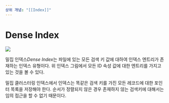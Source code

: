 ```yaml
---
상위 개념: "[[Index]]"
---
```

# Dense Index
![](https://i.imgur.com/sZl91kb.png)

밀집 인덱스*Dense Index*는 파일에 있는 모든 검색 키 값에 대하여 인덱스 엔트리가 존재하는 인덱스 유형이다. 위 인덱스 그림에서 모든 ID 속성 값에 대한 엔트리를 가지고 있는 것을 볼 수 있다.

밀집 클러스터링 인덱스에서 인덱스는 똑같은 검색 키를 가진 모든 레코드에 대한 포인터 목록을 저장해야 한다. 순서가 정렬되지 않은 경우 존재하지 않는 검색키에 대해서는 임의 접근을 할 수 없기 때문이다.